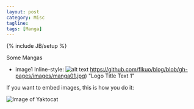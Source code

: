```yaml
---
layout: post
category: Misc
tagline: 
tags: [Manga]
---
```

{% include JB/setup %}

Some Mangas

* image1
Inline-style: 
![alt text](blog/images/manga01.jpg) https://github.com/flkuo/blog/blob/gh-pages/images/manga01.jpg) "Logo Title Text 1"

If you want to embed images, this is how you do it:

![Image of Yaktocat](https://octodex.github.com/images/yaktocat.png)

